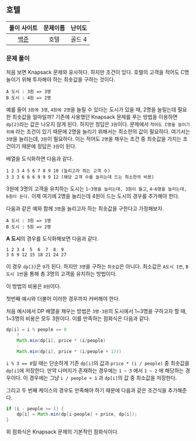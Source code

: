 ## 호텔

|풀이 사이트|문제이름|난이도|
|:---:|:---:|:---:|
|[백준](https://www.acmicpc.net/problem/1106)|호텔|골드 4|

### 문제 풀이
처음 보면 Knapsack 문제와 유사하다. 하지만 조건이 있다. 호텔의 고객을 적어도 C명 늘이기 위해 투자해야 하는 최솟값을 구하는 것이다. 
```
A 도시 : 3원 => 3명
B 도시 : 4원 => 2명
```

예를 들어 `3원에 3명`, `4원에 2명`을 늘릴 수 있다는 도시가 있을 때, 2명을 늘릴는데 필요한 최솟값을 얼마일까?
기존에 사용했던 Knapsack 문제를 푸는 방법을 이용하면 `dp[2]`라는 값은 나오지 않게 된다. 하지만 정답은 `3원`이다. 
문제에서 `적어도 C명을 늘이기 위해` 라는 조건이 있기 때문에 2명을 늘리기 위해서는 최소한의 값이 필요하다. 여기서는 `3명`을 늘리는데, `3원`이 필요하다. 이는 적어도 `2명`을 채우는 조건 중 최솟값을 가지는 조건이기 때문에 정답은 `3원`이 된다.

배열을 도식화하면 다음과 같다.

```
1 2 3 4 5 6 7 8 9 10 (늘리고자 하는 고객 수)
3 3 3 6 6 6 9 9 9 12 (해당 고객 수를 늘리는데 드는 최소한의 비용)
```

3원에 3명의 고객을 유치하는 도시는 `1~3명을 늘리는데, 3원이 들고`, `4~6명을 늘리는데, 6원이 든다.` 이제 여기에 2명을 늘리는데 4원이 드는 도시의 경우를 추가해야 한다. 

다음과 같은 예와 함께 `3명`을 늘리고자 하는 최솟값을 구한다고 가정해보자.
```
A 도시 : 3원 => 1명
B 도시 : 5원 => 2명
```

**A 도시**의 경우를 도식화해보면 다음과 같다.
```
1 2 3 4  5  6  7  8  9
3 6 9 12 15 18 21 24 27
```

이 경우 `dp[3]`은 `9`가 된다. 하지만 `3명`을 구하는 `최솟값`은 아니다. 최소값은 `A도시 1번`, `B도시 1번`을 통해 총 3명의 고객을 유치하는 방법이다. 

이 방법의 비용은 `8원`이다.

첫번째 예시와 더불어 이러한 경우까지 커버해야 한다.


처음 예시에서 DP 배열을 채우는 방법은 `3명-3원`의 도시에서 1~3명을 구하고자 할 때, 1~3명의 비용은 모두 3원이다. 이를 만족하는 점화식은 다음과 같다. 
```java
dp[i] = i % people == 0 
    ?
    Math.min(dp[i], price * (i/people)
    :
    Math.min(dp[i], price * (i/people + 1)))
```

`i % 3 == 0`일 때는 단순하게 기존 `dp[i]`의 값과 `price * (i / people)` 중 최솟값을 `dp[i]`에 저장한다. 만약 나머지가 존재하는 경우에는 `1 ~ 3` 에서 `1 ~ 2` 에 해당하는 경우이다. 이 경우에는 그냥 `i / people + 1` 과 `dp[i]`의 값 중 최소값을 저장한다.

그리고 두 번째 케이스의 경우도 만족해야 하기 때문에 다음과 같은 조건식을 추가해준다.

```java
if (i - people >= 1) {
    dp[i] = Math.min(dp[i-people] + price, dp[i]);
}
```

위 점화식은 Knapsack 문제의 기본적인 점화식이다.